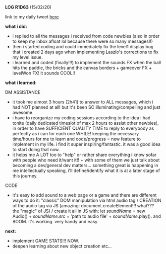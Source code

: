 **LOG R1D63** (15/02/20)

link to my daily tweet [here](https://twitter.com/Nightcoder2/status/1228591308920565760)

**what i did:**

- i replied to all the messages i received from code newbies (also in order to keep my inbox afloat lol because there were so many messages!!)
- then i started coding and could immediately fix the level1 display bug that i created 2 days ago when implementing Laszlo's corrections to fix my level issue.
- i learned and coded (finally!!!) to implement the sounds FX when the ball hits the paddle, the bricks and the canvas borders + gameover FX + levelWon FX! it sounds COOL!!

**what i learned:**

DM ASSISTANCE

- it took me almost 3 hours (2h41) to answer to ALL messages, which i had NOT planned at all! but it's been SO illuminating/compelling and just awesome.
- i have to reorganize my coding sessions according to the idea i had tonite (daily dedicated timeslot of max 2 hours to assist other newbies), in order to have SUFFICIENT QUALITY TIME to reply to everybody as perfectly as i can for each one WHILE! keeping the necessary time/hours for me to learn and code/progress = new feature to implement in my life. i find it super inspiring/fantastic. it was a good idea to start doing that now.
- it helps me A LOT too to "help" or rather share everything i know sofar with people who need it/want it!! + with some of them we just talk about becoming a dev/general dev matters... something great is happening in me intellectually speaking, i'll define/identify what it is at a later stage of this journey. 

CODE

- it's easy to add sound to a web page or a game and there are different ways to do it: 
"classic" DOM manipulation via html audio tag / CREATION of the audio tag via JS (amazing: document.createElement!!! what??? the "magic" of JS) / create it all in JS with: let *soundName* = new Audio() + *soundName*.src = 'path to audio file' + *soundName*.play(). and BOOM. it's working. very handy and easy.

**next:**

- implement GAME STATS!!! NOW. 
- deepen learning about new object creation etc...
